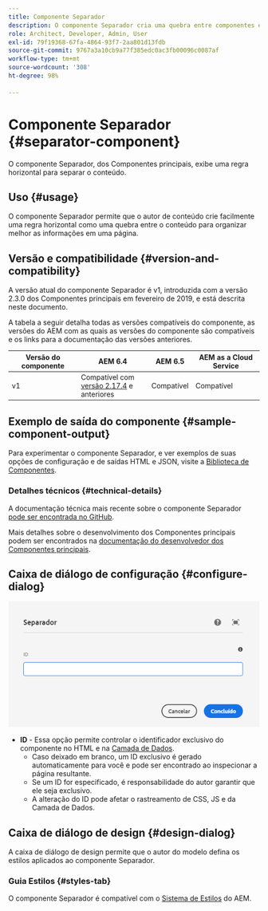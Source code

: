 ```yaml
---
title: Componente Separador
description: O componente Separador cria uma quebra entre componentes em uma página
role: Architect, Developer, Admin, User
exl-id: 79f19368-67fa-4864-93f7-2aa801d13fdb
source-git-commit: 9767a3a10cb9a77f385edc0ac3fb00096c0087af
workflow-type: tm+mt
source-wordcount: '308'
ht-degree: 98%

---
```


# Componente Separador {#separator-component}

O componente Separador, dos Componentes principais, exibe uma regra horizontal para separar o conteúdo.

## Uso {#usage}

O componente Separador permite que o autor de conteúdo crie facilmente uma regra horizontal como uma quebra entre o conteúdo para organizar melhor as informações em uma página.

## Versão e compatibilidade {#version-and-compatibility}

A versão atual do componente Separador é v1, introduzida com a versão 2.3.0 dos Componentes principais em fevereiro de 2019, e está descrita neste documento.

A tabela a seguir detalha todas as versões compatíveis do componente, as versões do AEM com as quais as versões do componente são compatíveis e os links para a documentação das versões anteriores.

| Versão do componente | AEM 6.4 | AEM 6.5 | AEM as a Cloud Service |
|---|---|---|---|
| v1 | Compatível com<br>[versão 2.17.4](/help/versions.md) e anteriores | Compatível | Compatível |

## Exemplo de saída do componente {#sample-component-output}

Para experimentar o componente Separador, e ver exemplos de suas opções de configuração e de saídas HTML e JSON, visite a [Biblioteca de Componentes](https://adobe.com/go/aem_cmp_library_separator_br).

### Detalhes técnicos {#technical-details}

A documentação técnica mais recente sobre o componente Separador [pode ser encontrada no GitHub](https://adobe.com/go/aem_cmp_tech_separator_v1_br).

Mais detalhes sobre o desenvolvimento dos Componentes principais podem ser encontrados na [documentação do desenvolvedor dos Componentes principais](/help/developing/overview.md).

## Caixa de diálogo de configuração {#configure-dialog}

![Caixa de diálogo de edição do componente Separador](/help/assets/separator-edit.png)

* **ID** - Essa opção permite controlar o identificador exclusivo do componente no HTML e na [Camada de Dados](/help/developing/data-layer/overview.md).
   * Caso deixado em branco, um ID exclusivo é gerado automaticamente para você e pode ser encontrado ao inspecionar a página resultante.
   * Se um ID for especificado, é responsabilidade do autor garantir que ele seja exclusivo.
   * A alteração do ID pode afetar o rastreamento de CSS, JS e da Camada de Dados.

## Caixa de diálogo de design {#design-dialog}

A caixa de diálogo de design permite que o autor do modelo defina os estilos aplicados ao componente Separador.

### Guia Estilos {#styles-tab}

O componente Separador é compatível com o [Sistema de Estilos](/help/get-started/authoring.md#component-styling) do AEM.
